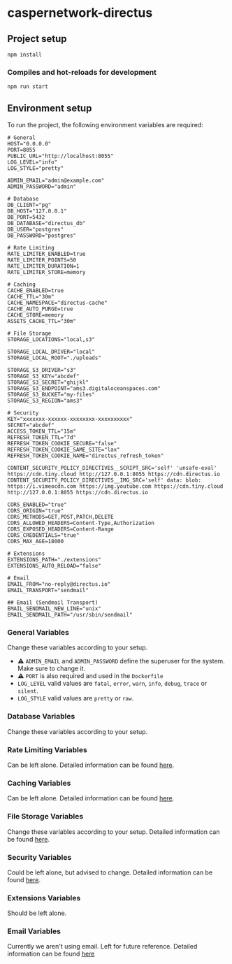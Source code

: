 # caspernetwork-directus

## Project setup
```
npm install
```

### Compiles and hot-reloads for development
```
npm run start
```

## Environment setup
To run the project, the following environment variables are required:
```
# General
HOST="0.0.0.0"
PORT=8055
PUBLIC_URL="http://localhost:8055"
LOG_LEVEL="info"
LOG_STYLE="pretty"

ADMIN_EMAIL="admin@example.com"
ADMIN_PASSWORD="admin"

# Database
DB_CLIENT="pg"
DB_HOST="127.0.0.1"
DB_PORT=5432
DB_DATABASE="directus_db"
DB_USER="postgres"
DB_PASSWORD="postgres"

# Rate Limiting
RATE_LIMITER_ENABLED=true
RATE_LIMITER_POINTS=50
RATE_LIMITER_DURATION=1
RATE_LIMITER_STORE=memory

# Caching
CACHE_ENABLED=true
CACHE_TTL="30m"
CACHE_NAMESPACE="directus-cache"
CACHE_AUTO_PURGE=true
CACHE_STORE=memory
ASSETS_CACHE_TTL="30m"

# File Storage
STORAGE_LOCATIONS="local,s3"

STORAGE_LOCAL_DRIVER="local"
STORAGE_LOCAL_ROOT="./uploads"

STORAGE_S3_DRIVER="s3"
STORAGE_S3_KEY="abcdef"
STORAGE_S3_SECRET="ghijkl"
STORAGE_S3_ENDPOINT="ams3.digitaloceanspaces.com"
STORAGE_S3_BUCKET="my-files"
STORAGE_S3_REGION="ams3"

# Security
KEY="xxxxxxx-xxxxxx-xxxxxxxx-xxxxxxxxxx"
SECRET="abcdef"
ACCESS_TOKEN_TTL="15m"
REFRESH_TOKEN_TTL="7d"
REFRESH_TOKEN_COOKIE_SECURE="false"
REFRESH_TOKEN_COOKIE_SAME_SITE="lax"
REFRESH_TOKEN_COOKIE_NAME="directus_refresh_token"

CONTENT_SECURITY_POLICY_DIRECTIVES__SCRIPT_SRC='self' 'unsafe-eval' https://cdn.tiny.cloud http://127.0.0.1:8055 https://cdn.directus.io
CONTENT_SECURITY_POLICY_DIRECTIVES__IMG_SRC='self' data: blob: https://i.vimeocdn.com https://img.youtube.com https://cdn.tiny.cloud http://127.0.0.1:8055 https://cdn.directus.io

CORS_ENABLED="true"
CORS_ORIGIN="true"
CORS_METHODS=GET,POST,PATCH,DELETE
CORS_ALLOWED_HEADERS=Content-Type,Authorization
CORS_EXPOSED_HEADERS=Content-Range
CORS_CREDENTIALS="true"
CORS_MAX_AGE=18000

# Extensions
EXTENSIONS_PATH="./extensions"
EXTENSIONS_AUTO_RELOAD="false"

# Email
EMAIL_FROM="no-reply@directus.io"
EMAIL_TRANSPORT="sendmail"

## Email (Sendmail Transport)
EMAIL_SENDMAIL_NEW_LINE="unix"
EMAIL_SENDMAIL_PATH="/usr/sbin/sendmail"
```

### General Variables
Change these variables according to your setup.
* ⚠ `ADMIN_EMAIL` and `ADMIN_PASSWORD` define the superuser for the system. Make sure to change it.
* ⚠ `PORT` is also required and used in the `Dockerfile`
* `LOG_LEVEL` valid values are `fatal`, `error`, `warn`, `info`, `debug`, `trace` or `silent`.
* `LOG_STYLE` valid values are `pretty` or `raw`.

### Database Variables
Change these variables according to your setup.

### Rate Limiting Variables
Can be left alone. Detailed information can be found [here](https://docs.directus.io/self-hosted/config-options.html#rate-limiting).

### Caching Variables
Can be left alone. Detailed information can be found [here](https://docs.directus.io/self-hosted/config-options.html#cache).

### File Storage Variables
Change these variables according to your setup. Detailed information can be found [here](https://docs.directus.io/self-hosted/config-options.html#file-storage).

### Security Variables
Could be left alone, but advised to change. Detailed information can be found [here](https://docs.directus.io/self-hosted/config-options.html#security).

### Extensions Variables
Should be left alone.


### Email Variables
Currently we aren't using email. Left for future reference. Detailed information can be found [here](https://docs.directus.io/self-hosted/config-options.html#email)
